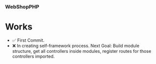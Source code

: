 ﻿### WebShopPHP
 
# Works
- ✅ First Commit.
- ❌ In creating self-framework process. Next Goal: Build module structure, get all controllers inside modules, register routes for those controllers imported.
